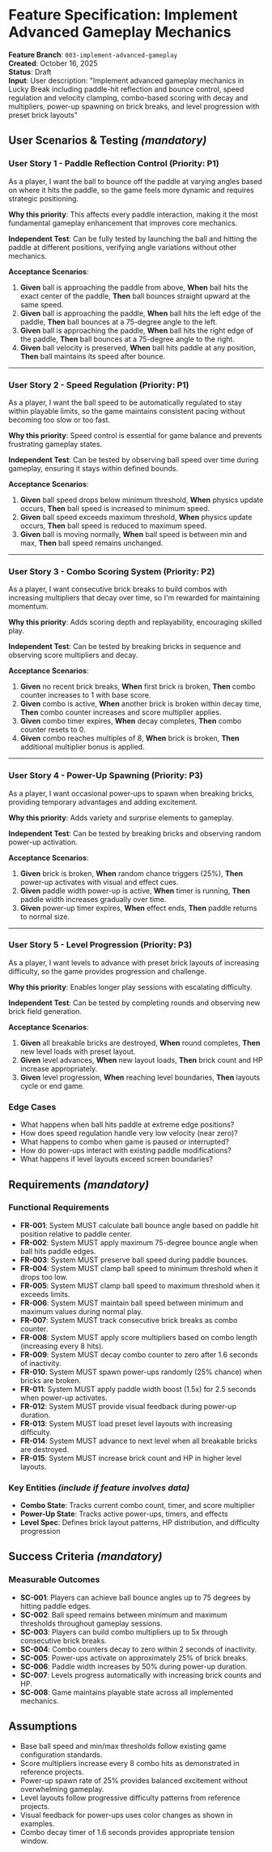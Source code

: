# Feature Specification: Implement Advanced Gameplay Mechanics

**Feature Branch**: `003-implement-advanced-gameplay`  
**Created**: October 16, 2025  
**Status**: Draft  
**Input**: User description: "Implement advanced gameplay mechanics in Lucky Break including paddle-hit reflection and bounce control, speed regulation and velocity clamping, combo-based scoring with decay and multipliers, power-up spawning on brick breaks, and level progression with preset brick layouts"

## User Scenarios & Testing *(mandatory)*

### User Story 1 - Paddle Reflection Control (Priority: P1)

As a player, I want the ball to bounce off the paddle at varying angles based on where it hits the paddle, so the game feels more dynamic and requires strategic positioning.

**Why this priority**: This affects every paddle interaction, making it the most fundamental gameplay enhancement that improves core mechanics.

**Independent Test**: Can be fully tested by launching the ball and hitting the paddle at different positions, verifying angle variations without other mechanics.

**Acceptance Scenarios**:

1. **Given** ball is approaching the paddle from above, **When** ball hits the exact center of the paddle, **Then** ball bounces straight upward at the same speed.
2. **Given** ball is approaching the paddle, **When** ball hits the left edge of the paddle, **Then** ball bounces at a 75-degree angle to the left.
3. **Given** ball is approaching the paddle, **When** ball hits the right edge of the paddle, **Then** ball bounces at a 75-degree angle to the right.
4. **Given** ball velocity is preserved, **When** ball hits paddle at any position, **Then** ball maintains its speed after bounce.

---

### User Story 2 - Speed Regulation (Priority: P1)

As a player, I want the ball speed to be automatically regulated to stay within playable limits, so the game maintains consistent pacing without becoming too slow or too fast.

**Why this priority**: Speed control is essential for game balance and prevents frustrating gameplay states.

**Independent Test**: Can be tested by observing ball speed over time during gameplay, ensuring it stays within defined bounds.

**Acceptance Scenarios**:

1. **Given** ball speed drops below minimum threshold, **When** physics update occurs, **Then** ball speed is increased to minimum speed.
2. **Given** ball speed exceeds maximum threshold, **When** physics update occurs, **Then** ball speed is reduced to maximum speed.
3. **Given** ball is moving normally, **When** ball speed is between min and max, **Then** ball speed remains unchanged.

---

### User Story 3 - Combo Scoring System (Priority: P2)

As a player, I want consecutive brick breaks to build combos with increasing multipliers that decay over time, so I'm rewarded for maintaining momentum.

**Why this priority**: Adds scoring depth and replayability, encouraging skilled play.

**Independent Test**: Can be tested by breaking bricks in sequence and observing score multipliers and decay.

**Acceptance Scenarios**:

1. **Given** no recent brick breaks, **When** first brick is broken, **Then** combo counter increases to 1 with base score.
2. **Given** combo is active, **When** another brick is broken within decay time, **Then** combo counter increases and score multiplier applies.
3. **Given** combo timer expires, **When** decay completes, **Then** combo counter resets to 0.
4. **Given** combo reaches multiples of 8, **When** brick is broken, **Then** additional multiplier bonus is applied.

---

### User Story 4 - Power-Up Spawning (Priority: P3)

As a player, I want occasional power-ups to spawn when breaking bricks, providing temporary advantages and adding excitement.

**Why this priority**: Adds variety and surprise elements to gameplay.

**Independent Test**: Can be tested by breaking bricks and observing random power-up activation.

**Acceptance Scenarios**:

1. **Given** brick is broken, **When** random chance triggers (25%), **Then** power-up activates with visual and effect cues.
2. **Given** paddle width power-up is active, **When** timer is running, **Then** paddle width increases gradually over time.
3. **Given** power-up timer expires, **When** effect ends, **Then** paddle returns to normal size.

---

### User Story 5 - Level Progression (Priority: P3)

As a player, I want levels to advance with preset brick layouts of increasing difficulty, so the game provides progression and challenge.

**Why this priority**: Enables longer play sessions with escalating difficulty.

**Independent Test**: Can be tested by completing rounds and observing new brick field generation.

**Acceptance Scenarios**:

1. **Given** all breakable bricks are destroyed, **When** round completes, **Then** new level loads with preset layout.
2. **Given** level advances, **When** new layout loads, **Then** brick count and HP increase appropriately.
3. **Given** level progression, **When** reaching level boundaries, **Then** layouts cycle or end game.

### Edge Cases

- What happens when ball hits paddle at extreme edge positions?
- How does speed regulation handle very low velocity (near zero)?
- What happens to combo when game is paused or interrupted?
- How do power-ups interact with existing paddle modifications?
- What happens if level layouts exceed screen boundaries?

## Requirements *(mandatory)*

### Functional Requirements

- **FR-001**: System MUST calculate ball bounce angle based on paddle hit position relative to paddle center.
- **FR-002**: System MUST apply maximum 75-degree bounce angle when ball hits paddle edges.
- **FR-003**: System MUST preserve ball speed during paddle bounces.
- **FR-004**: System MUST clamp ball speed to minimum threshold when it drops too low.
- **FR-005**: System MUST clamp ball speed to maximum threshold when it exceeds limits.
- **FR-006**: System MUST maintain ball speed between minimum and maximum values during normal play.
- **FR-007**: System MUST track consecutive brick breaks as combo counter.
- **FR-008**: System MUST apply score multipliers based on combo length (increasing every 8 hits).
- **FR-009**: System MUST decay combo counter to zero after 1.6 seconds of inactivity.
- **FR-010**: System MUST spawn power-ups randomly (25% chance) when bricks are broken.
- **FR-011**: System MUST apply paddle width boost (1.5x) for 2.5 seconds when power-up activates.
- **FR-012**: System MUST provide visual feedback during power-up duration.
- **FR-013**: System MUST load preset level layouts with increasing difficulty.
- **FR-014**: System MUST advance to next level when all breakable bricks are destroyed.
- **FR-015**: System MUST increase brick count and HP in higher level layouts.

### Key Entities *(include if feature involves data)*

- **Combo State**: Tracks current combo count, timer, and score multiplier
- **Power-Up State**: Tracks active power-ups, timers, and effects
- **Level Spec**: Defines brick layout patterns, HP distribution, and difficulty progression

## Success Criteria *(mandatory)*

### Measurable Outcomes

- **SC-001**: Players can achieve ball bounce angles up to 75 degrees by hitting paddle edges.
- **SC-002**: Ball speed remains between minimum and maximum thresholds throughout gameplay sessions.
- **SC-003**: Players can build combo multipliers up to 5x through consecutive brick breaks.
- **SC-004**: Combo counters decay to zero within 2 seconds of inactivity.
- **SC-005**: Power-ups activate on approximately 25% of brick breaks.
- **SC-006**: Paddle width increases by 50% during power-up duration.
- **SC-007**: Levels progress automatically with increasing brick counts and HP.
- **SC-008**: Game maintains playable state across all implemented mechanics.

## Assumptions

- Base ball speed and min/max thresholds follow existing game configuration standards.
- Score multipliers increase every 8 combo hits as demonstrated in reference projects.
- Power-up spawn rate of 25% provides balanced excitement without overwhelming gameplay.
- Level layouts follow progressive difficulty patterns from reference projects.
- Visual feedback for power-ups uses color changes as shown in examples.
- Combo decay timer of 1.6 seconds provides appropriate tension window.
